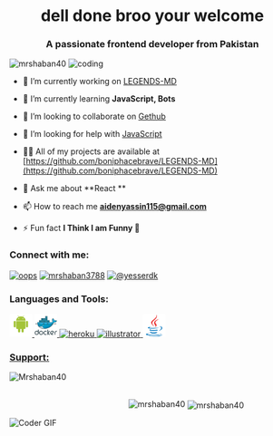 
<h1 align="center">dell done broo your welcome </h1>
<h3 align="center">A passionate frontend developer from Pakistan</h3>
<img align="right"alt="coding"width="400"src="https://user-images.githubusercontent.com/55389276/140866485-8fb1c876-9a8f-4d6a-98dc-08c4981eaf70.gif">
<p align="left"> <img src="https://komarev.com/ghpvc/?username=mrshaban40&label=Profile%20views&color=0e75b6&style=flat" alt="mrshaban40" /> </p>

- 🔭 I’m currently working on [LEGENDS-MD](https://github.com/boniphacebrave/LEGENDS-MD)

- 🌱 I’m currently learning **JavaScript, Bots**

- 👯 I’m looking to collaborate on [Gethub](https://github.com/boniphacebrave/LEGENDS-MD)

- 🤝 I’m looking for help with [JavaScript](https://github.com/boniphacebrave/LEGENDS-MD)

- 👨‍💻 All of my projects are available at [https://github.com/boniphacebrave/LEGENDS-MD](https://github.com/boniphacebrave/LEGENDS-MD)

- 💬 Ask me about **React **

- 📫 How to reach me **aidenyassin115@gmail.com**

- ⚡ Fun fact **I Think I am Funny 🥳**

<h3 align="left">Connect with me:</h3>
<p align="left">
<a href="oops" target="blank"><img align="center" src="https://raw.githubusercontent.com/rahuldkjain/github-profile-readme-generator/master/src/images/icons/Social/twitter.svg" alt="oops" height="30" width="40" /></a>
<a href="https://www.facebook.com/share/1Ecspyxy16/" target="blank"><img align="center" src="https://raw.githubusercontent.com/rahuldkjain/github-profile-readme-generator/master/src/images/icons/Social/facebook.svg" alt="mrshaban3788" height="30" width="40" /></a>
<a href="https://youtube.com/@yesserdk?si=0n7LyWm9Ix27yOrq" target="blank"><img align="center" src="https://raw.githubusercontent.com/rahuldkjain/github-profile-readme-generator/master/src/images/icons/Social/youtube.svg" alt="@yesserdk" height="30" width="40" /></a>
</p>

<h3 align="left">Languages and Tools:</h3>
<p align="left"> <a href="https://developer.android.com" target="_blank" rel="noreferrer"> <img src="https://raw.githubusercontent.com/devicons/devicon/master/icons/android/android-original-wordmark.svg" alt="android" width="40" height="40"/> </a> <a href="https://www.docker.com/" target="_blank" rel="noreferrer"> <img src="https://raw.githubusercontent.com/devicons/devicon/master/icons/docker/docker-original-wordmark.svg" alt="docker" width="40" height="40"/> </a> <a href="https://heroku.com" target="_blank" rel="noreferrer"> <img src="https://www.vectorlogo.zone/logos/heroku/heroku-icon.svg" alt="heroku" width="40" height="40"/> </a> <a href="https://www.adobe.com/in/products/illustrator.html" target="_blank" rel="noreferrer"> <img src="https://www.vectorlogo.zone/logos/adobe_illustrator/adobe_illustrator-icon.svg" alt="illustrator" width="40" height="40"/> </a> <a href="https://www.java.com" target="_blank" rel="noreferrer"> <img src="https://raw.githubusercontent.com/devicons/devicon/master/icons/java/java-original.svg" alt="java" width="40" height="40"/> </a> <a href="https://www.mongodb.com/" target="_blank" rel="noreferrer">

<h3 align="left">Support:</h3>
<p><a href="https://ko-fi.com/yesserdk"> <img align="left" src="https://cdn.ko-fi.com/cdn/kofi3.png?v=3" height="50" width="210" alt="Mrshaban40" /></a></p><br><br>

<p><img align="left" src="https://github-readme-stats.vercel.app/api/top-langs?username=kingyesser-9797-dk&show_icons=true&locale=en&layout=compact" alt="mrshaban40" /></p>

<p>&nbsp;<img align="center" src="https://github-readme-stats.vercel.app/api?username=kingyesser-9797-dk&show_icons=true&locale=en" alt="mrshaban40" /></p>

<img alt="Coder GIF" height=250 width=350 src="https://images.squarespace-cdn.com/content/v1/5769fc401b631bab1addb2ab/1541580611624-TE64QGKRJG8SWAIUS7NS/ke17ZwdGBToddI8pDm48kPoswlzjSVMM-SxOp7CV59BZw-zPPgdn4jUwVcJE1ZvWQUxwkmyExglNqGp0IvTJZamWLI2zvYWH8K3-s_4yszcp2ryTI0HqTOaaUohrI8PI6FXy8c9PWtBlqAVlUS5izpdcIXDZqDYvprRqZ29Pw0o/coding-freak.gif" />
<br>
